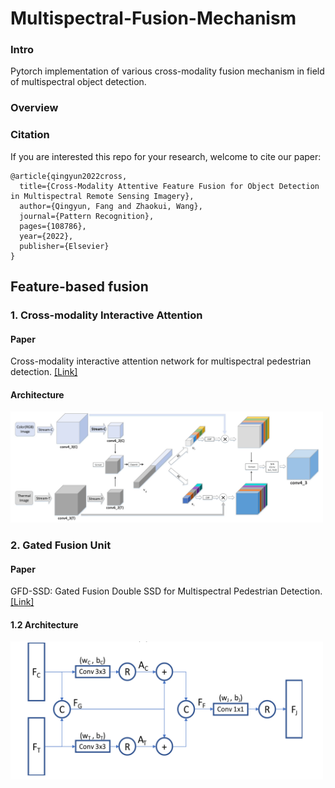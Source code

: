 # Multispectral-Fusion-Mechanism

### Intro
Pytorch implementation of various cross-modality fusion mechanism in field of multispectral object detection.

### Overview




### Citation
If you are interested this repo for your research, welcome to cite our paper:

```
@article{qingyun2022cross,
  title={Cross-Modality Attentive Feature Fusion for Object Detection in Multispectral Remote Sensing Imagery},
  author={Qingyun, Fang and Zhaokui, Wang},
  journal={Pattern Recognition},
  pages={108786},
  year={2022},
  publisher={Elsevier}
}
```


## Feature-based fusion
### 1. Cross-modality Interactive Attention
#### Paper
Cross-modality interactive attention network for multispectral pedestrian detection. [[Link]](https://www.sciencedirect.com/science/article/abs/pii/S1566253518304111)
#### Architecture
<div align="left">
<img src="https://github.com/DocF/Multispectral-Fusion-Mechanism/blob/main/fig/cia.png" width="500">
</div>


### 2. Gated Fusion Unit
#### Paper
GFD-SSD: Gated Fusion Double SSD for Multispectral Pedestrian Detection. [[Link]](https://arxiv.org/abs/1903.06999)
#### 1.2 Architecture
<div align="left">
<img src="https://github.com/DocF/Multispectral-Fusion-Mechanism/blob/main/fig/gfu.png" width="500">
</div>



